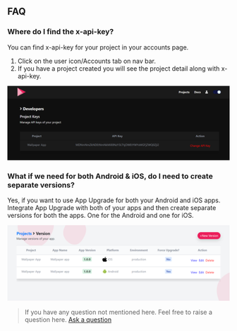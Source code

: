## FAQ

### Where do I find the x-api-key?

You can find x-api-key for your project in your accounts page.
1. Click on the user icon/Accounts tab on nav bar.
2. If you have a project created you will see the project detail along with x-api-key.

<img alt="Create Project-Empty Screen" src="https://raw.githubusercontent.com/appupgrade-dev/docs/main/images/x-api-key.png"/>


### What if we need for both Android & iOS, do I need to create separate versions?

Yes, if you want to use App Upgrade for both your Android and iOS apps. Integrate App Upgrade with both of your apps and then create separate versions for both the apps. One for the Android and one for iOS.

<img alt="" src="https://raw.githubusercontent.com/appupgrade-dev/docs/main/images/versions-ios-android.png"/>



> If you have any question not mentioned here. Feel free to raise a question here.
[Ask a question](https://docs.google.com/forms/d/e/1FAIpQLSfPuhUU39SY_0sYNQAvXlj7Da2YN-6bQYj7LXFoRC2zrqTSjA/viewform?usp=sf_link)
